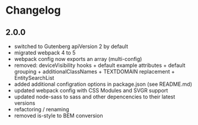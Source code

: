 # Changelog

## 2.0.0

* switched to Gutenberg apiVersion 2 by default
* migrated webpack 4 to 5
* webpack config now exports an array (multi-config)
* removed: deviceVisibility hooks + default example attributes + default grouping + additionalClassNames + TEXTDOMAIN replacement + EntitySearchList
* added additional configration options in package.json (see README.md)
* updated webpack config with CSS Modules and SVGR support
* updated node-sass to sass and other depencencies to their latest versions
* refactoring / renaming
* removed is-style to BEM conversion